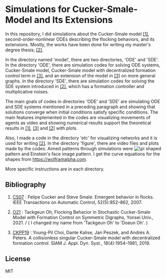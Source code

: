 # Simulations for Cucker-Smale-Model and Its Extensions

In this repository, I did simulations about the Cucker-Smale model [[1]][(CS07)], second-order-nonlinear ODEs describing the flocking behaviors, and its extensions. Mostly, the works have been done for writing my master's degree thesis; [[2]][(O21)].

In the directory named 'model', there are two directories, 'ODE' and 'SDE'. In the directory 'ODE', there are simulation codes for solving ODE systems, Cucker-Smale model, Cucker-Smale model with decentralized formation control term in [[3]][(CKPP19)], and an extension of the model in [[3]][(CKPP19)] on more general graphs. In the directory 'SDE', there are simulation codes for solving the SDE system introduced in [[2]][(O21)], which has a formation controller and multiplicative noises.

The main goals of codes in directories 'ODE' and 'SDE' are simulating ODE and SDE systems mentioned in a preceding paragraph and showing that solutions converge when initial conditions satisfy specific conditions. The main features implemented in the codes are visualizing movements of agents as video and showing numerical results support the theoretical results in [[1]][(CS07)], [[3]][(CKPP19)] and [[2]][(O21)] with plots. 

Also, I made a code in the directory 'etc' for visualizing networks and it is used for writing [[2]][(O21)]. In the directory 'figure', there are video files and plots made by the codes. Aimed patterns through simulations were <img src="https://latex.codecogs.com/svg.latex?\inline&space;\fn_cm&space;\pi" title="\pi" /> shaped pattern and Einstein's face image pattern. I get the curve equations for the shapes from https://wolframalpha.com.

More specific instructions are in each directory.

## Bibliography

1. [CS07][(CS07)] : Felipe Cucker and Steve Smale. Emergent behavior in flocks. IEEE Transactions
on Automatic Control, 52(5):852–862, 2007.

2. [O21][(O21)] : Tackgeun Oh, Flocking Behacior in Stochastic Cucker-Smale Model with Formation Control on Symmetric Digraphs, Yonsei Univ., 2021.
/ ( I changed my name from 'Tackgeun Oh' to 'Doeun Oh'. )

3. [CKPP19][(CKPP19)] : Young-Pil Choi, Dante Kalise, Jan Peszek, and Andrés A. Peters. A collisionless
singular Cucker-Smale model with decentralized formation control. SIAM J.
Appl. Dyn. Syst., 18(4):1954–1981, 2019.

## License

MIT

[(CS07)]: https://ieeexplore.ieee.org/document/4200853 "CS07"
[(O21)]: http://www.riss.kr/link?id=T15771814 "O21"
[(CKPP19)]: https://arxiv.org/abs/1807.05177 "CKPP19"
